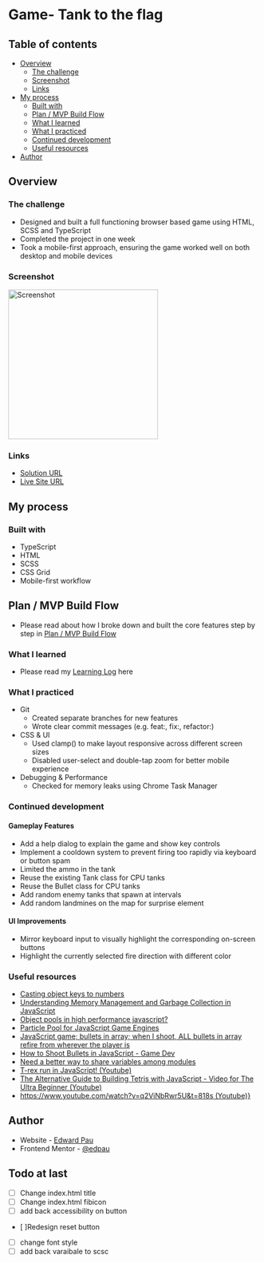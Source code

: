 # Game- Tank to the flag

## Table of contents

- [Overview](#overview)
  - [The challenge](#the-challenge)
  - [Screenshot](#screenshot)
  - [Links](#links)
- [My process](#my-process)
  - [Built with](#built-with)
  - [Plan / MVP Build Flow ](#plan--mvp-build-flow)
  - [What I learned](#what-i-learned)
  - [What I practiced](#what-i-practiced)
  - [Continued development](#continued-development)
  - [Useful resources](#useful-resources)
- [Author](#author)

## Overview

### The challenge

- Designed and built a full functioning browser based game using HTML, SCSS and TypeScript
- Completed the project in one week
- Took a mobile-first approach, ensuring the game worked well on both desktop and mobile devices

### Screenshot

<img src="./images/screenshot.png" alt="Screenshot" width="300"/>

### Links

- [Solution URL](https://github.com/edpau/no_game)
- [Live Site URL](https://edpau.github.io/no_game/)

## My process

### Built with

- TypeScript
- HTML
- SCSS
- CSS Grid
- Mobile-first workflow

## Plan / MVP Build Flow

- Please read about how I broke down and built the core features step by step in [Plan / MVP Build Flow](./docs/PLAN.md)

### What I learned

- Please read my [Learning Log](./docs/LEARNING.md) here

### What I practiced

- Git
  - Created separate branches for new features
  - Wrote clear commit messages (e.g. feat:, fix:, refactor:)
- CSS & UI
  - Used clamp() to make layout responsive across different screen sizes
  - Disabled user-select and double-tap zoom for better mobile experience
- Debugging & Performance
  - Checked for memory leaks using Chrome Task Manager

### Continued development

#### Gameplay Features

- Add a help dialog to explain the game and show key controls
- Implement a cooldown system to prevent firing too rapidly via keyboard or button spam
- Limited the ammo in the tank
- Reuse the existing Tank class for CPU tanks
- Reuse the Bullet class for CPU tanks
- Add random enemy tanks that spawn at intervals
- Add random landmines on the map for surprise element

#### UI Improvements

- Mirror keyboard input to visually highlight the corresponding on-screen buttons
- Highlight the currently selected fire direction with different color

### Useful resources

- [Casting object keys to numbers](https://www.reddit.com/r/typescript/comments/z61u2d/is_there_a_way_to_avoid_explicitly_casting_object/)
- [Understanding Memory Management and Garbage Collection in JavaScript](https://medium.com/%40aayushpatniya1999/understanding-memory-management-and-garbage-collection-in-javascript-%EF%B8%8F-27e2723f9a2)
- [Object pools in high performance javascript?](https://stackoverflow.com/questions/8410667/object-pools-in-high-performance-javascript)
- [Particle Pool for JavaScript Game Engines](https://www.youtube.com/watch?v=9dp0mAc2vvY)
- [JavaScript game; bullets in array; when I shoot, ALL bullets in array refire from wherever the player is](https://stackoverflow.com/questions/16617525/javascript-game-bullets-in-array-when-i-shoot-all-bullets-in-array-refire-fro)
- [How to Shoot Bullets in JavaScript - Game Dev](https://www.youtube.com/watch?v=i7FzA4NavDs)
- [Need a better way to share variables among modules](https://www.reddit.com/r/learnjavascript/comments/1dv0qnp/need_a_better_way_to_share_variables_among_modules/)
- [T-rex run in JavaScript! (Youtube)](https://www.youtube.com/watch?v=OnkimGiEkb4)
- [The Alternative Guide to Building Tetris with JavaScript - Video for The Ultra Beginner (Youtube)](https://www.youtube.com/watch?v=w1JJfK09ujQ)
- [https://www.youtube.com/watch?v=q2ViNbRwr5U&t=818s (Youtube)}](https://www.youtube.com/watch?v=q2ViNbRwr5U&t=818s)

## Author

- Website - [Edward Pau](https://www.edpau.me)
- Frontend Mentor - [@edpau](https://www.frontendmentor.io/profile/edpau)

## Todo at last

- [ ] Change index.html title
- [ ] Change index.html fibicon
- [ ] add back accessibility on button
- [ ]Redesign reset button
- [ ] change font style
- [ ] add back varaibale to scsc
